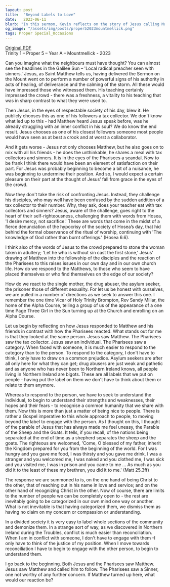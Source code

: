 ```yaml
---
layout: post
title:  "Beyond Labels to Love"
date:   2023-06-11
blurb: "In this sermon, Kevin reflects on the story of Jesus calling Matthew, a tax collector, to follow him, challenging societal norms and Pharisees' prejudices. He emphasizes the importance of seeing beyond labels and categories to recognize the individuality and common humanity in others. Kevin urges us to engage with people as individuals, embodying Christ's love and service, and to seek understanding rather than judgment."
og_image: "/assets/img/posts/proper52023mountmellick.png"
tags: Proper Special_Occasions
---
```

[Original PDF](/assets/pdf/proper52023mountmellick.pdf)    
Trinity 1 – Proper 5 – Year A – Mountmellick - 2023

Can you imagine what the neighbours must have thought? You can almost see the headlines in the Galilee Sun – 'Local radical preacher seen with sinners.' Jesus, as Saint Matthew tells us, having delivered the Sermon on the Mount went on to perform a number of powerful signs of his authority in acts of healing, of deliverance and the calming of the storm. All these would have impressed those who witnessed them. His teaching certainly impressed the crowd - there was a freshness, a vitality to his teaching that was in sharp contrast to what they were used to.

Then Jesus, in the eyes of respectable society of his day, blew it. He publicly chooses this as one of his followers a tax collector. We don't know what led up to this - had Matthew heard Jesus speak before, was he already struggling with an inner conflict in his soul? We do know the end result. Jesus chooses as one of his closest followers someone most people would have seen as at best a crook and at worst a collaborator.

And it gets worse - Jesus not only chooses Matthew, but he also goes on to mix with all his friends - he does the unthinkable, he shares a meal with tax collectors and sinners. It is in the eyes of the Pharisees a scandal. Now to be frank I think there would have been an element of satisfaction on their part. For Jesus was probably beginning to become a bit of a nuisance, he was beginning to undermine their position. And so, I would expect a certain pleasure on their part at the thought of Jesus’ fall from grace in the eyes of the crowd.

Now they don't take the risk of confronting Jesus. Instead, they challenge his disciples, who may well have been confused by the sudden addition of a tax collector to their number. Why, they ask, does your teacher eat with tax collectors and sinners? Jesus, aware of the challenge, goes right to the heart of their self-righteousness, challenging them with words from Hosea, 'I desire mercy, not sacrifice.' These are words that come in the midst of a fierce denunciation of the hypocrisy of the society of Hosea’s day, that hid behind the formal observance of the ritual of worship, continuing with 'The knowledge of God rather than burnt offerings.' (Hosea 6.6).

I think also of the words of Jesus to the crowd prepared to stone the woman taken in adultery; 'Let he who is without sin cast the first stone,' Jesus’ drawing of Matthew into the fellowship of the disciples and the reaction of the Pharisees to this raises issues in our own day and in our own church life. How do we respond to the Matthews, to those who seem to have placed themselves or who find themselves on the edge of our society?

How do we react to the single mother, the drug abuser, the asylum seeker, the prisoner those of different sexuality. For let us be honest with ourselves, we are pulled in a number of directions as we seek to answer this one. I remember the one time Vicar of Holy Trinity Brompton, Rev Sandy Millar, the home of the Alpha Course, telling a group of us of the appearance of a one time Page Three Girl in the Sun turning up at the Church and enrolling on an Alpha Course.

Let us begin by reflecting on how Jesus responded to Matthew and his friends in contrast with how the Pharisees reacted. What stands out for me is that they looked at the same person. Jesus saw Matthew. The Pharisees saw the tax collector. Jesus saw an individual. The Pharisees saw a category. When faced with someone, it is much easier to respond to the category than to the person. To respond to the category, I don't have to think, I only have to draw on a common prejudice. Asylum seekers are after all only here for what they can get; drug abusers are just weak and pathetic and as anyone who has never been to Northern Ireland knows, all people living in Northern Ireland are bigots. These are all labels that we put on people - having put the label on them we don't have to think about them or relate to them anymore.

Whereas to respond to the person, we have to seek to understand the individual, to begin to understand their strengths and weaknesses, their hopes and their fears - to recognise a common humanity that we share with them. Now this is more than just a matter of being nice to people. There is rather a Gospel imperative to this whole approach to people, to moving beyond the label to engage with the person. As I thought on this, I thought of the parable of Jesus that has always made me feel uneasy, the Parable of the Sheep and the Goats. It tells, if you recall, of the nations being separated at the end of time as a shepherd separates the sheep and the goats. The righteous are welcomed, 'Come, O blessed of my father, inherit the Kingdom prepared for you from the beginning of the world. For I was hungry and you gave me food, I was thirsty and you gave me drink, I was a stranger and you welcomed me, I was naked and you clothed me, I was sick and you visited me, I was in prison and you came to me … As much as you did it to the least of these my brethren, you did it to me.' (Matt 25.3ff)

The response we are summoned to is, on the one hand of being Christ to the other, that of reaching out in his name in love and service; and on the other hand of recognizing Christ in the other. Now of course, there are limits to the number of people we can be completely open to - the rest are inevitably going to be categorized in our own mind one way or another. What is not inevitable is that having categorized them, we dismiss them as having no claim on my concern or compassion or understanding.

In a divided society it is very easy to label whole sections of the community and demonize them. In a strange sort of way, as we discovered in Northern Ireland during the Troubles, conflict is much easier than reconciliation. When I am in conflict with someone, I don't have to engage with them -I only have to think of the justice of my position. When I move towards reconciliation I have to begin to engage with the other person, to begin to understand them.

I go back to the beginning. Both Jesus and the Pharisees saw Matthew. Jesus saw Matthew and called him to follow. The Pharisees saw a Sinner, one not worthy of any further concern. If Matthew turned up here, what would our reaction be?
